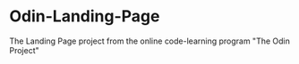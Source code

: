# Odin-Landing-Page
The Landing Page project from the online code-learning program "The Odin Project"
